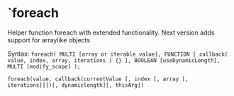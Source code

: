 # `foreach
Helper function foreach with extended functionality.
Next version adds support for arraylike objects

Syntax: `foreach( MULTI [array or iterable value], FUNCTION [ callback( value, index, array, iterations ) {} ], BOOLEAN [useDynamicLength], MULTI [modify_scope] );`

```
foreach(value, callback(currentValue [, index [, array [, iterations]]])[, dynamiclength][, thisArg])


```
